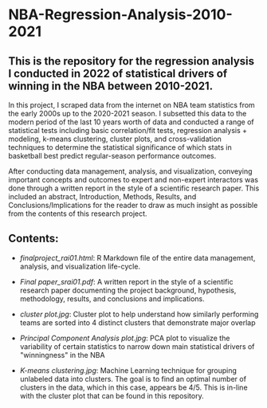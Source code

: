 # NBA-Regression-Analysis-2010-2021
## This is the repository for the regression analysis I conducted in 2022 of statistical drivers of winning in the NBA between 2010-2021.

In this project, I scraped data from the internet on NBA team statistics from the early 2000s up to the 2020-2021 season. I subsetted this data to the modern period of the last 10 years worth of data and conducted a range of statistical tests including basic correlation/fit tests, regression analysis + modeling, k-means clustering, cluster plots, and cross-validation techniques to determine the statistical significance of which stats in basketball best predict regular-season performance outcomes.

After conducting data management, analysis, and visualization, conveying important concepts and outcomes to expert and non-expert interactors was done through a written report in the style of a scientific research paper. This included an abstract, Introduction, Methods, Results, and Conclusions/Implications for the reader to draw as much insight as possible from the contents of this research project.

## Contents:
- *finalproject_rai01.html*: R Markdown file of the entire data management, analysis, and visualization life-cycle.

- *Final paper_srai01.pdf*: A written report in the style of a scientific research paper documenting the project background, hypothesis, methodology, results, and conclusions and implications.

- *cluster plot.jpg*: Cluster plot to help understand how similarly performing teams are sorted into 4 distinct clusters that demonstrate major overlap

- *Principal Component Analysis plot.jpg*: PCA plot to visualize the variability of certain statistics to narrow down main statistical drivers of "winningness" in the NBA

- *K-means clustering.jpg*: Machine Learning technique for grouping unlabeled data into clusters. The goal is to find an optimal number of clusters in the data, which in this case, appears be 4/5. This is in-line with the cluster plot that can be found in this repository.
